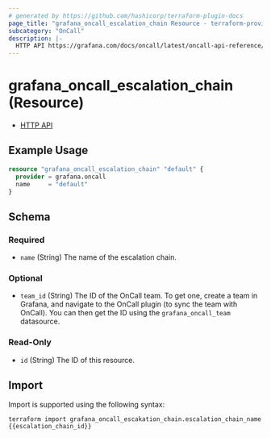 ```yaml
---
# generated by https://github.com/hashicorp/terraform-plugin-docs
page_title: "grafana_oncall_escalation_chain Resource - terraform-provider-grafana"
subcategory: "OnCall"
description: |-
  HTTP API https://grafana.com/docs/oncall/latest/oncall-api-reference/escalation_chains/
---
```


# grafana_oncall_escalation_chain (Resource)

* [HTTP API](https://grafana.com/docs/oncall/latest/oncall-api-reference/escalation_chains/)

## Example Usage

```terraform
resource "grafana_oncall_escalation_chain" "default" {
  provider = grafana.oncall
  name     = "default"
}
```

<!-- schema generated by tfplugindocs -->
## Schema

### Required

- `name` (String) The name of the escalation chain.

### Optional

- `team_id` (String) The ID of the OnCall team. To get one, create a team in Grafana, and navigate to the OnCall plugin (to sync the team with OnCall). You can then get the ID using the `grafana_oncall_team` datasource.

### Read-Only

- `id` (String) The ID of this resource.

## Import

Import is supported using the following syntax:

```shell
terraform import grafana_oncall_escakation_chain.escalation_chain_name {{escalation_chain_id}}
```
